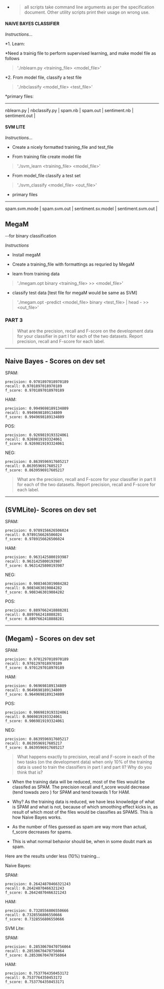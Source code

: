 
* > all scripts take command line arguments as per the specification document. Other utility scripts print their usage on wrong use.

#### NAIVE BAYES CLASSIFIER  ####

*Instructions...*

*1. Learn:

*Need a trainig file to perform supervised learning, and make model file as follows

>'./nblearn.py <training_file> <model_file>'

*2. From model file, classify a test file

>'./nbclassify <model_file> <test_file>'

*primary files:

-----------------
nblearn.py	|
nbclassify.py	|
spam.nb		|
spam.out	|
sentiment.nb	|
sentiment.out	|

#### SVM LITE ####

*Instructions...*

* Create a nicely formatted training_file and test_file

* From training file create model file

> './svm_learn <training_file> <model_file>'	

* From model_file classify a test set
> './svm_classify <model_file> <out_file>'


* primary files
------------------------
spam.svm.mode		|
spam.svm.out		|
sentiment.sv.model	|
sentiment.svm.out	|


## MegaM  ##

--for binary classification

*Instructions*

* Install megaM

* Create a training_file with formattings as requried by MegaM

* learn from training data

> './megam.opt binary <training_file> >> <model_file>'

* classify test data [test file for megaM would be same as SVM]

> './megam.opt -predict <model_file> binary <test_file> | head -<size of test data> >> <out_file>'


### PART 3 ###
> What are the precision, recall and F-score on the development data for your classifier in part I for each of the two datasets. Report precision, recall and F-score for each label.


--------------------------
Naive Bayes - Scores on dev set
-------------------------
SPAM:

	precision: 0.9701897018970189
	recall: 0.9701897018970189
	f_score: 0.9701897018970189

HAM:
	
	precision: 0.9949698189134809
	recall: 0.9949698189134809
	f_score: 0.9949698189134809


POS:

	precision: 0.9269819193324061
	recall: 0.9269819193324061
	f_score: 0.9269819193324061

NEG:

	precision: 0.8639596917605217
	recall: 0.8639596917605217
	f_score: 0.8639596917605217

> What are the precision, recall and F-score for your classifier in part II for each of the two datasets. Report precision, recall and F-score for each label.


--------------------------
(SVMLite)- Scores on dev set
-------------------------
SPAM:

	precision: 0.9789156626506024
	recall: 0.9789156626506024
	f_score: 0.9789156626506024


HAM:
	
	precision: 0.9631425800193987
	recall: 0.9631425800193987
	f_score: 0.9631425800193987


NEG:

	precision: 0.9083463019084282
	recall: 0.9083463019084282
	f_score: 0.9083463019084282

POS:

	precision: 0.8897662418888281
	recall: 0.8897662418888281
	f_score: 0.8897662418888281


--------------------------
(Megam) - Scores on dev set
-------------------------
SPAM:

	precision: 0.9701297018970189
	recall: 0.9701297018970189
	f_score: 0.9701297018970189

HAM:
	
	precision: 0.969698189134809
	recall: 0.9649698189134809
	f_score: 0.9649698189134809


POS:

	precision: 0.9069819193324061
	recall: 0.9069819193324061
	f_score: 0.9069819193324061

NEG:

	precision: 0.8639596917605217
	recall: 0.8639596917605217
	f_score: 0.8639596917605217


> What happens exactly to precision, recall and F-score in each of the two tasks (on the development data) when only 10% of the training data is used to train the classifiers in part I and part II? Why do you think that is?

* When the training data will be reduced, most of the files would be classifed as SPAM. The precision recall and f_score would decrease (tend towads zero ) for SPAM and tend towards 1 for HAM.

* Why? As the training data is reduced, we have less knowledge of what is SPAM and what is not, because of which smoothing effect kicks in, as result of which most of the files would be classifies as SPAMS. This is how Naive Bayes works.

* As the number of files guessed as spam are way more than actual, f_score decreases for spams.

* This is what normal behavior should be, when in some doubt mark as spam.

Here are the results under less (10%) training...


Naive Bayes:

SPAM:

	precision: 0.26424870466321243
	recall: 0.26424870466321243
	f_score: 0.26424870466321243
HAM:

	precision: 0.7328556806550666
	recall: 0.7328556806550666
	f_score: 0.7328556806550666


SVM Lite:

SPAM:

	precision: 0.28530670470756064
	recall: 0.28530670470756064
	f_score: 0.28530670470756064

HAM: 

	precision: 0.7537764350453172
	recall: 0.7537764350453172
	f_score: 0.7537764350453171


